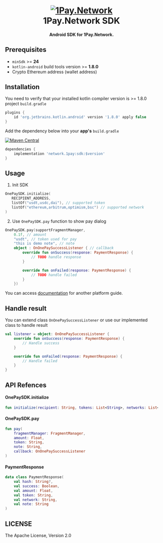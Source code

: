 
<h1 align="center">
  <br>
  <a href="https://1pay.network" alt="1Pay.Network" width="200"><img src="https://1pay.network/assets/dist/imgs/logo.png" alt="1Pay.Network"></a>
  <br>
  1Pay.Network SDK
  <br>
</h1>

<h4 align="center">Android SDK for 1Pay.Network.</h4>


## Prerequisites

* `minSdk` >= **24**
* `kotlin-android` build tools version >= **1.8.0**
* Crypto Ethereum address (wallet address)

## Installation

You need to verify that your installed kotlin compiler version is >= 1.8.0
project ```build.gradle```

```groovy
plugins {
    id 'org.jetbrains.kotlin.android' version '1.8.0' apply false
}
```
Add the dependency below into your **app's** `build.gradle`<br/>

[![Maven Central](https://img.shields.io/maven-metadata/v.svg?label=Maven%20Central&metadataUrl=https://s01.oss.sonatype.org/service/local/repo_groups/public/content/network/1pay/sdk/maven-metadata.xml)](https://central.sonatype.com/search?q=network.1pay) <br>

```groovy
dependencies {
    implementation 'network.1pay:sdk:$version'
}
```


## Usage
1. Init SDK
```kotlin
OnePaySDK.initialize(
   RECIPIENT_ADDRESS,
   listOf("usdt,usdc,dai"), // supported token
   listOf("ethereum,arbitrum,optimism,bsc") // supported network
)
```

2. Use `OnePaySDK.pay` function to show pay dialog
```kotlin
OnePaySDK.pay(supportFragmentManager,
    0.1f, // amount
    "usdt", // token used for pay
    "this is demo note", // note
    object : OnOnePaySuccessListener { // callback
        override fun onSuccess(response: PaymentResponse) {
            // TODO handle response
        }

        override fun onFailed(response: PaymentResponse) {
            // TODO handle failed
        }
    })
```

You can access [documentation](https://1pay.network/documents) for another platform guide.


## Handle result
You can extend class `OnOnePaySuccessListener` or use our implemented class to handle result
```kotlin
val listener = object: OnOnePaySuccessListener {
    override fun onSuccess(response: PaymentResponse) {
        // Handle success
    }

    override fun onFailed(response: PaymentResponse) {
        // Handle failed
    }
}
```

## API Refences

#### OnePaySDK.initialize
```kotlin
fun initialize(recipient: String, tokens: List<String>, networks: List<String>)
```

#### OnePaySDK.pay
```kotlin
fun pay(
    fragmentManager: FragmentManager,
    amount: Float,
    token: String,
    note: String,
    callback: OnOnePaySuccessListener
)
```

#### PaymentResponse
```kotlin
data class PaymentResponse(
    val hash: String?,
    val success: Boolean,
    val amount: Float,
    val token: String,
    val network: String,
    val note: String
)
```

## LICENSE
The Apache License, Version 2.0
